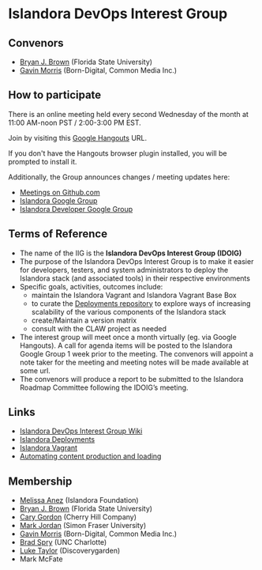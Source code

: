 # Islandora DevOps Interest Group

## Convenors

* [Bryan J. Brown](https://github.com/bryjbrown) (Florida State University)
* [Gavin Morris](https://github.com/g7morris) (Born-Digital, Common Media Inc.)

## How to participate

There is an online meeting held every second Wednesday of the month at 11:00 AM-noon PST / 2:00-3:00 PM EST.

Join by visiting this [Google Hangouts](https://hangouts.google.com/hangouts/_/commonmediainc.com/islandor-devops) URL.

If you don't have the Hangouts browser plugin installed, you will be prompted to install it.

Additionally, the Group announces changes / meeting updates here:

- [Meetings on Github.com](https://github.com/islandora-interest-groups/Islandora-DevOps-Interest-Group/tree/master/meetings)
- [Islandora Google Group](https://groups.google.com/forum/?hl=en#!forum/islandora-dev)
- [Islandora Developer Google Group](https://groups.google.com/forum/?hl=en#!forum/islandora)

## Terms of Reference

* The name of the IIG is the **Islandora DevOps Interest Group (IDOIG)**
* The purpose of the Islandora DevOps Interest Group is to make it easier for developers, testers, and system administrators to deploy the Islandora stack (and associated tools) in their respective environments
* Specific goals, activities, outcomes include:
  * maintain the Islandora Vagrant and Islandora Vagrant Base Box
  * to curate the [Deployments repository](https://github.com/Islandora/islandora_deployments)
 to explore ways of increasing scalability of the various components of the Islandora stack
  * create/Maintain a version matrix
  * consult with the CLAW project as needed
* The interest group will meet once a month virtually (eg. via Google Hangouts). A call for agenda items will be posted to the Islandora Google Group 1 week prior to the meeting. The convenors will appoint a note taker for the meeting and meeting notes will be made available at some url.
* The convenors will produce a report to be submitted to the Islandora Roadmap Committee following the IDOIG’s meeting.

## Links
* [Islandora DevOps Interest Group Wiki](https://github.com/Islandora/Islandora-DevOps-Interest-Group/wiki)
* [Islandora Deployments](https://github.com/Islandora/islandora_deployments)
* [Islandora Vagrant](https://github.com/Islandora-Labs/islandora_vagrant)
* [Automating content production and loading](https://github.com/islandora-interest-groups/Islandora-DevOps-Interest-Group/blob/master/automation.md)

## Membership

* [Melissa Anez](https://github.com/manez) (Islandora Foundation)
* [Bryan J. Brown](https://github.com/bryjbrown) (Florida State University)
* [Cary Gordon](https://github.com/highermath) (Cherry Hill Company)
* [Mark Jordan](https://github.com/mjordan) (Simon Fraser University)
* [Gavin Morris](https://github.com/g7morris) (Born-Digital, Common Media Inc.)
* [Brad Spry](https://github.com/bradspry) (UNC Charlotte)
* [Luke Taylor](https://github.com/lutaylor) (Discoverygarden)
* Mark McFate
